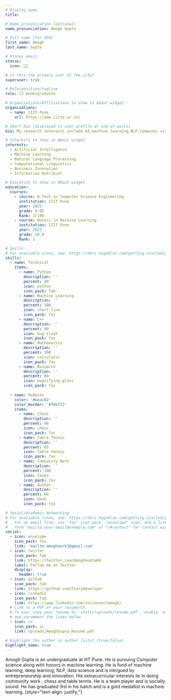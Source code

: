 ```yaml
---
# Display name
title: 

# Name pronunciation (optional)
name_pronunciation: Amogh Gupta

# Full name (for SEO)
first_name: Amogh
last_name: Gupta

# Status emoji
status:
  icon: 👨‍💻

# Is this the primary user of the site?
superuser: true

# Role/position/tagline
role: CS Undergraduate 

# Organizations/Affiliations to show in About widget
organizations:
  - name: IIIT Pune
    url: https://www.iiitp.ac.in/

# Short bio (displayed in user profile at end of posts)
bio: My research interests include AI,machine learning,NLP,Computer vision,  and I love innovation! 

# Interests to show in About widget
interests:
  - Artificial Intelligence
  - Machine Learning
  - Natural Language Processing
  - Computational Linguistics
  - Business Innovation
  - Information Retrieval

# Education to show in About widget
education:
  courses:
    - course: B.Tech in Computer Science Engineering
      institution: IIIT Pune
      year: 2025
      grade: 9.02
      Rank: 3/180
    - course: Honors in Machine Learning
      institution: IIIT Pune
      year: 2023
      grade: 10.0
      Rank: 1

# Skills
# For available icons, see: https://docs.hugoblox.com/getting-started/page-builder/#icons
skills:
  - name: Technical
    items:
      - name: Python
        description: ''
        percent: 80
        icon: python
        icon_pack: fab
      - name: Machine Learning
        description: ''
        percent: 100
        icon: chart-line
        icon_pack: fas
      - name: C++
        description: ''
        percent: 90
        icon: bug-slash
        icon_pack: fas
      - name: Mathematics
        description: ''
        percent: 100
        icon: calculator
        icon_pack: fas
      - name: Research
        description: ''
        percent: 80
        icon: magnifying-glass
        icon_pack: fas
      
  - name: Hobbies
    color: '#eeac02'
    color_border: '#f0bf23'
    items:
      - name: Chess
        description: ''
        percent: 90
        icon: chess
        icon_pack: fas
      - name: Table Tennis
        description: ''
        percent: 85
        icon: table-tennis
        icon_pack: fas
      - name: Community Work
        description: ''
        percent: 100
        icon: tasks
        icon_pack: fas
      - name: Author
        description: ''
        percent: 60
        icon: book
        icon_pack: fas

# Social/Academic Networking
# For available icons, see: https://docs.hugoblox.com/getting-started/page-builder/#icons
#   For an email link, use "fas" icon pack, "envelope" icon, and a link in the
#   form "mailto:your-email@example.com" or "/#contact" for contact widget.
social:
  - icon: envelope
    icon_pack: fas
    link: 'mailto:amoghwork3@gmail.com'
  - icon: twitter
    icon_pack: fab
    link: https://twitter.com/AmoghGupta04
    label: Follow me on Twitter
    display:
      header: true
  - icon: github
    icon_pack: fab
    link: https://github.com/FieryDeveloper
  - icon: linkedin
    icon_pack: fab
    link: https://www.linkedin.com/in/connectamogh/
  # Link to a PDF of your resume/CV.
  # To use: copy your resume to `static/uploads/resume.pdf`, enable `ai` icons in `params.yaml`,
  # and uncomment the lines below.
  - icon: cv
    icon_pack: ai
    link: uploads/AmoghGupta_Resume.pdf

# Highlight the author in author lists? (true/false)
highlight_name: true
---
```


Amogh Gupta is an undergraduate at IIIT Pune. He is pursuing Computer science along with honors in machine learning. He is fond of machine learning, deep learning, NLP, data science and is intrigued by entrepreneurship and innovation. His extracurricular interests lie in doing community work , chess and table tennis. He is a team player and is socially sound. He has graduated 3rd in his batch and is a gold medallist in machine learning. 
{style="text-align: justify;"}
